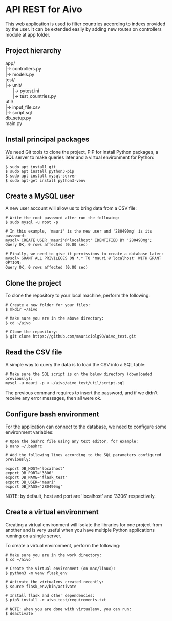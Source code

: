 # API REST for Aivo

This web application is used to filter countries according to indexs provided by the user. It can be extended easily by adding new routes on controllers module at app folder.

## Project hierarchy

app/  
|-> controllers.py  
|-> models.py  
test/  
|-> unit/  
&nbsp;&nbsp;&nbsp;&nbsp;&nbsp;&nbsp;|-> pytest.ini  
&nbsp;&nbsp;&nbsp;&nbsp;&nbsp;&nbsp;|-> test_countries.py  
util/  
|-> input_file.csv  
|-> script.sql  
db_setup.py  
main.py  

## Install principal packages

We need Git tools to clone the project, PIP for install Python packages, a SQL server to make queries later and a virtual environment for Python:

```
$ sudo apt install git
$ sudo apt install python3-pip
$ sudo apt install mysql-server
$ sudo apt-get install python3-venv
```

## Create a MySQL user

A new user account will allow us to bring data from a CSV file:

```
# Write the root password after run the following:
$ sudo mysql -u root -p

# In this example, 'mauri' is the new user and '280490mg' is its password:
mysql> CREATE USER 'mauri'@'localhost' IDENTIFIED BY '280490mg';
Query OK, 0 rows affected (0.00 sec)

# Finally, we need to give it permissions to create a database later:
mysql> GRANT ALL PRIVILEGES ON *.* TO 'mauri'@'localhost' WITH GRANT OPTION;
Query OK, 0 rows affected (0.00 sec)
```

## Clone the project

To clone the repository to your local machine, perform the following:

```
# Create a new folder for your files:
$ mkdir ~/aivo

# Make sure you are in the above directory:
$ cd ~/aivo

# Clone the repository:
$ git clone https://github.com/mauriciolg90/aivo_test.git
```

## Read the CSV file

A simple way to query the data is to load the CSV into a SQL table:

```
# Make sure the SQL script is on the below directory (downloaded previously):
mysql -u mauri -p < ~/aivo/aivo_test/util/script.sql
```

The previous command requires to insert the password, and if we didn't receive any error messages, then all were ok.

## Configure bash environment

For the application can connect to the database, we need to configure some environment variables:

```
# Open the bashrc file using any text editor, for example:
$ nano ~/.bashrc

# Add the following lines according to the SQL parameters configured previously:

export DB_HOST='localhost'
export DB_PORT='3306'
export DB_NAME='flask_test'
export DB_USER='mauri'
export DB_PASS='280490mg'
```

NOTE: by default, host and port are 'localhost' and '3306' respectively.

## Create a virtual environment

Creating a virtual environment will isolate the libraries for one project from another and is very useful when you have multiple Python applications running on a single server.

To create a virtual environment, perform the following:

```
# Make sure you are in the work directory:
$ cd ~/aivo

# Create the virtual environment (on mac/linux):
$ python3 -m venv flask_env

# Activate the virtualenv created recently:
$ source flask_env/bin/activate

# Install flask and other dependencies:
$ pip3 install -r aivo_test/requirements.txt

# NOTE: when you are done with virtualenv, you can run:
$ deactivate
```